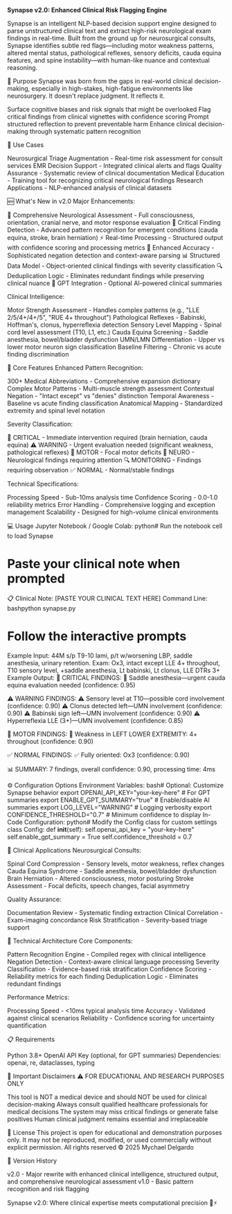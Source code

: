 **Synapse v2.0: Enhanced Clinical Risk Flagging Engine**

Synapse is an intelligent NLP-based decision support engine designed to parse unstructured clinical text and extract high-risk neurological exam findings in real-time. Built from the ground up for neurosurgical consults, Synapse identifies subtle red flags—including motor weakness patterns, altered mental status, pathological reflexes, sensory deficits, cauda equina features, and spine instability—with human-like nuance and contextual reasoning.

🎯 Purpose
Synapse was born from the gaps in real-world clinical decision-making, especially in high-stakes, high-fatigue environments like neurosurgery. It doesn't replace judgment. It reflects it.

Surface cognitive biases and risk signals that might be overlooked
Flag critical findings from clinical vignettes with confidence scoring
Prompt structured reflection to prevent preventable harm
Enhance clinical decision-making through systematic pattern recognition


🔧 Use Cases

Neurosurgical Triage Augmentation - Real-time risk assessment for consult services
EMR Decision Support - Integrated clinical alerts and flags
Quality Assurance - Systematic review of clinical documentation
Medical Education - Training tool for recognizing critical neurological findings
Research Applications - NLP-enhanced analysis of clinical datasets


🆕 What's New in v2.0
Major Enhancements:

🧠 Comprehensive Neurological Assessment - Full consciousness, orientation, cranial nerve, and motor response evaluation
🚨 Critical Finding Detection - Advanced pattern recognition for emergent conditions (cauda equina, stroke, brain herniation)
⚡ Real-time Processing - Structured output with confidence scoring and processing metrics
🎯 Enhanced Accuracy - Sophisticated negation detection and context-aware parsing
📊 Structured Data Model - Object-oriented clinical findings with severity classification
🔍 Deduplication Logic - Eliminates redundant findings while preserving clinical nuance
🔗 GPT Integration - Optional AI-powered clinical summaries

Clinical Intelligence:

Motor Strength Assessment - Handles complex patterns (e.g., "LLE 2/5/4+/4+/5", "RUE 4+ throughout")
Pathological Reflexes - Babinski, Hoffman's, clonus, hyperreflexia detection
Sensory Level Mapping - Spinal cord level assessment (T10, L1, etc.)
Cauda Equina Screening - Saddle anesthesia, bowel/bladder dysfunction
UMN/LMN Differentiation - Upper vs lower motor neuron sign classification
Baseline Filtering - Chronic vs acute finding discrimination


🚀 Core Features
Enhanced Pattern Recognition:

300+ Medical Abbreviations - Comprehensive expansion dictionary
Complex Motor Patterns - Multi-muscle strength assessment
Contextual Negation - "Intact except" vs "denies" distinction
Temporal Awareness - Baseline vs acute finding classification
Anatomical Mapping - Standardized extremity and spinal level notation

Severity Classification:

🚨 CRITICAL - Immediate intervention required (brain herniation, cauda equina)
⚠️ WARNING - Urgent evaluation needed (significant weakness, pathological reflexes)
🦴 MOTOR - Focal motor deficits
🧠 NEURO - Neurological findings requiring attention
🔍 MONITORING - Findings requiring observation
✅ NORMAL - Normal/stable findings

Technical Specifications:

Processing Speed - Sub-10ms analysis time
Confidence Scoring - 0.0-1.0 reliability metrics
Error Handling - Comprehensive logging and exception management
Scalability - Designed for high-volume clinical environments


💻 Usage
Jupyter Notebook / Google Colab:
python# Run the notebook cell to load Synapse
# Paste your clinical note when prompted

📋 Clinical Note: [PASTE YOUR CLINICAL TEXT HERE]
Command Line:
bashpython synapse.py
# Follow the interactive prompts
Example Input:
44M s/p T9-10 lami, p/t w/worsening LBP, saddle anesthesia, urinary retention.
Exam: Ox3, intact except LLE 4+ throughout, T10 sensory level, +saddle anesthesia, 
Lt babinski, Lt clonus, LLE DTRs 3+
Example Output:
🚨 CRITICAL FINDINGS:
  🚨 Saddle anesthesia—urgent cauda equina evaluation needed (confidence: 0.95)

⚠️ WARNING FINDINGS:
  ⚠️ Sensory level at T10—possible cord involvement (confidence: 0.90)
  ⚠️ Clonus detected left—UMN involvement (confidence: 0.90)
  ⚠️ Babinski sign left—UMN involvement (confidence: 0.90)
  ⚠️ Hyperreflexia LLE (3+)—UMN involvement (confidence: 0.85)

🦴 MOTOR FINDINGS:
  🦴 Weakness in LEFT LOWER EXTREMITY: 4+ throughout (confidence: 0.90)

✅ NORMAL FINDINGS:
  ✅ Fully oriented: Ox3 (confidence: 0.90)

📊 SUMMARY: 7 findings, overall confidence: 0.90, processing time: 4ms

⚙️ Configuration Options
Environment Variables:
bash# Optional: Customize Synapse behavior
export OPENAI_API_KEY="your-key-here"           # For GPT summaries
export ENABLE_GPT_SUMMARY="true"                # Enable/disable AI summaries
export LOG_LEVEL="WARNING"                      # Logging verbosity
export CONFIDENCE_THRESHOLD="0.7"               # Minimum confidence to display
In-Code Configuration:
python# Modify the Config class for custom settings
class Config:
    def __init__(self):
        self.openai_api_key = "your-key-here"
        self.enable_gpt_summary = True
        self.confidence_threshold = 0.7

🏥 Clinical Applications
Neurosurgical Consults:

Spinal Cord Compression - Sensory levels, motor weakness, reflex changes
Cauda Equina Syndrome - Saddle anesthesia, bowel/bladder dysfunction
Brain Herniation - Altered consciousness, motor posturing
Stroke Assessment - Focal deficits, speech changes, facial asymmetry

Quality Assurance:

Documentation Review - Systematic finding extraction
Clinical Correlation - Exam-imaging concordance
Risk Stratification - Severity-based triage support


🔬 Technical Architecture
Core Components:

Pattern Recognition Engine - Compiled regex with clinical intelligence
Negation Detection - Context-aware clinical language processing
Severity Classification - Evidence-based risk stratification
Confidence Scoring - Reliability metrics for each finding
Deduplication Logic - Eliminates redundant findings

Performance Metrics:

Processing Speed - <10ms typical analysis time
Accuracy - Validated against clinical scenarios
Reliability - Confidence scoring for uncertainty quantification


📋 Requirements

Python 3.8+
OpenAI API Key (optional, for GPT summaries)
Dependencies: openai, re, dataclasses, typing


🚨 Important Disclaimers
⚠️ FOR EDUCATIONAL AND RESEARCH PURPOSES ONLY

This tool is NOT a medical device and should NOT be used for clinical decision-making
Always consult qualified healthcare professionals for medical decisions
The system may miss critical findings or generate false positives
Human clinical judgment remains essential and irreplaceable


📜 License
This project is open for educational and demonstration purposes only.
It may not be reproduced, modified, or used commercially without explicit permission.
All rights reserved © 2025 Mychael Delgardo

🔄 Version History

v2.0 - Major rewrite with enhanced clinical intelligence, structured output, and comprehensive neurological assessment
v1.0 - Basic pattern recognition and risk flagging


Synapse v2.0: Where clinical expertise meets computational precision 🧠⚡
